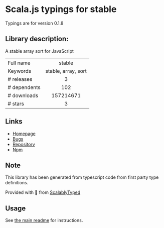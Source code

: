
# Scala.js typings for stable

Typings are for version 0.1.8

## Library description:
A stable array sort for JavaScript

|                    |                 |
| ------------------ | :-------------: |
| Full name          | stable |
| Keywords           | stable, array, sort |
| # releases         | 3 |
| # dependents       | 102 |
| # downloads        | 157214671 |
| # stars            | 3 |

## Links
- [Homepage](https://github.com/Two-Screen/stable#readme)
- [Bugs](https://github.com/Two-Screen/stable/issues)
- [Repository](https://github.com/Two-Screen/stable)
- [Npm](https://www.npmjs.com/package/stable)
    


## Note
This library has been generated from typescript code from first party type definitions.

Provided with :purple_heart: from [ScalablyTyped](https://github.com/oyvindberg/ScalablyTyped)

## Usage
See [the main readme](../../readme.md) for instructions.


